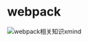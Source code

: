 # webpack
![webpack相关知识xmind](https://img-blog.csdnimg.cn/20200620225145373.png?x-oss-process=image/watermark,type_ZmFuZ3poZW5naGVpdGk,shadow_10,text_aHR0cHM6Ly9ibG9nLmNzZG4ubmV0L3dlaXhpbl80Mjc1NTY3Nw==,size_16,color_FFFFFF,t_70)